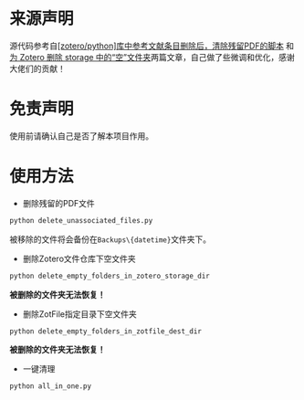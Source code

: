 # 来源声明

源代码参考自[[zotero/python]库中参考文献条目删除后，清除残留PDF的脚本](https://zhuanlan.zhihu.com/p/121770068)
和[为 Zotero 删除 storage 中的“空”文件夹](https://zhuanlan.zhihu.com/p/41168160)两篇文章，自己做了些微调和优化，感谢大佬们的贡献！

# 免责声明

使用前请确认自己是否了解本项目作用。

# 使用方法

- 删除残留的PDF文件

```bash
python delete_unassociated_files.py
```

被移除的文件将会备份在`Backups\{datetime}`文件夹下。

- 删除Zotero文件仓库下空文件夹

```bash
python delete_empty_folders_in_zotero_storage_dir
```

<b>被删除的文件夹无法恢复！</b>

- 删除ZotFile指定目录下空文件夹

```bash
python delete_empty_folders_in_zotfile_dest_dir
```

<b>被删除的文件夹无法恢复！</b>

- 一键清理

```bash
python all_in_one.py
```
